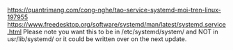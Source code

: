 https://quantrimang.com/cong-nghe/tao-service-systemd-moi-tren-linux-197955
https://www.freedesktop.org/software/systemd/man/latest/systemd.service.html
Please note you want this to be in /etc/systemd/system/ and NOT in usr/lib/systemd/ or it could be written over on the next update.
